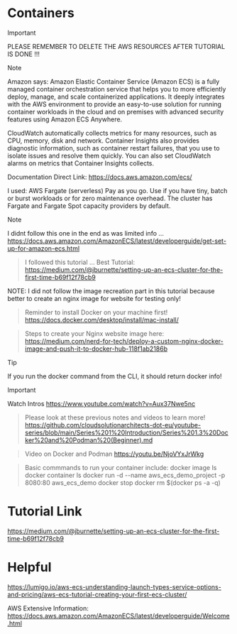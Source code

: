 # Containers

> [!IMPORTANT]
> PLEASE REMEMBER TO DELETE THE AWS RESOURCES AFTER TUTORIAL IS DONE !!!

> [!NOTE]
> Amazon says: Amazon Elastic Container Service (Amazon ECS) is a fully managed container orchestration service that helps you to more efficiently deploy, manage, and scale containerized applications. It deeply integrates with the AWS environment to provide an easy-to-use solution for running container workloads in the cloud and on premises with advanced security features using Amazon ECS Anywhere.

CloudWatch automatically collects metrics for many resources, such as CPU, memory, disk and network. Container Insights also provides diagnostic information, such as container restart failures, that you use to isolate issues and resolve them quickly. You can also set CloudWatch alarms on metrics that Container Insights collects.

Documentation Direct Link: https://docs.aws.amazon.com/ecs/

I used: AWS Fargate (serverless)
Pay as you go. Use if you have tiny, batch or burst workloads or for zero maintenance overhead. The cluster has Fargate and Fargate Spot capacity providers by default.

> [!NOTE]
> I didnt follow this one in the end as was limited info ...
https://docs.aws.amazon.com/AmazonECS/latest/developerguide/get-set-up-for-amazon-ecs.html

> I followed this tutorial ...
Best Tutorial: https://medium.com/@jburnette/setting-up-an-ecs-cluster-for-the-first-time-b69f12f78cb9

NOTE: I did not follow the image recreation part in this tutorial because better to create an nginx image for website for testing only!

> Reminder to install Docker on your machine first!
https://docs.docker.com/desktop/install/mac-install/

> Steps to create your Nginx website image here:
https://medium.com/nerd-for-tech/deploy-a-custom-nginx-docker-image-and-push-it-to-docker-hub-118f1ab2186b

> [!TIP]
If you run the docker command from the CLI, it should return docker info!

> [!IMPORTANT]
> Watch Intros
> https://www.youtube.com/watch?v=Aux37Nwe5nc

> Please look at these previous notes and videos to learn more!
> https://github.com/cloudsolutionarchitects-dot-eu/youtube-series/blob/main/Series%201%20Introduction/Series%201.3%20Docker%20and%20Podman%20(Beginner).md

> Video on Docker and Podman
> https://youtu.be/NjoVYxJrWkg

> Basic commmands to run your container include:
docker image ls
docker container ls
docker run -d --name aws_ecs_demo_project -p 8080:80 aws_ecs_demo
docker stop <CONTAINER ID>
docker rm $(docker ps -a -q)

# Tutorial Link
https://medium.com/@jburnette/setting-up-an-ecs-cluster-for-the-first-time-b69f12f78cb9

# Helpful
https://lumigo.io/aws-ecs-understanding-launch-types-service-options-and-pricing/aws-ecs-tutorial-creating-your-first-ecs-cluster/

AWS Extensive Information: https://docs.aws.amazon.com/AmazonECS/latest/developerguide/Welcome.html
